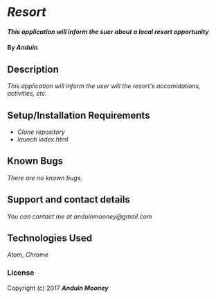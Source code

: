 # _Resort_

#### _This application will inform the suer about a local resort opportunity_

#### By _**Anduin**_

## Description

_This application will inform the user will the resort's accomidations, activities, etc._

## Setup/Installation Requirements

* _Clone repository_
* _launch index.html_

## Known Bugs

_There are no known bugs._

## Support and contact details

_You can contact me at anduinmooney@gmail.com_

## Technologies Used

_Atom, Chrome_

### License


Copyright (c) 2017 **_Anduin Mooney_**
